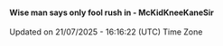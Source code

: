 #### Wise man says only fool rush in - McKidKneeKaneSir
Updated on 21/07/2025 - 16:16:22 (UTC) Time Zone
